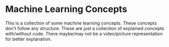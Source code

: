 # Machine Learning Concepts
This is a collection of some machine learning concepts. These concepts don't follow any structure. These are just a collection of explained concepts with/without code. There maybe/may not be a video/picture representation for better explanation.
